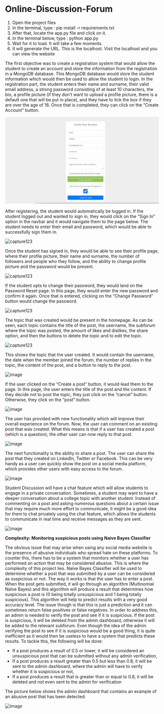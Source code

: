 # Online-Discussion-Forum

1. Open the project files
2. In the terminal, type : pip install -r requirements.txt
3. After that, locate the app.py file and click on it.
4. In the terminal below, type : python app.py
5. Wait for it to load. It will take a few moments.
6. It will generate the URL. This is the localhost. Visit the localhost and you can view the website

The first objective was to create a registration system that would allow the student to create an account and store the information from the registration in a MongoDB database. This MongoDB database would store the student information which would then be used to allow the student to login. In the registration part, the student enters their name and surname, their valid email address, a strong password consisting of at least 10 characters, the bio, a profile picture (if they don’t want to upload a profile picture, there is a default one that will be put in place), and they have to tick the box if they are over the age of 16. Once that is completed, they can click on the “Create Account” button.

![registration_image](Assets/registration.png)

After registering, the student would automatically be logged in. If the student logged out and wanted to sign in, they would click on the “Sign In” option in the navbar and it would navigate them to the page below. The student needs to enter their email and password, which would be able to successfully sign them in.

![capture123](https://github.com/amar2468/Online-Discussion-Forum/assets/63669768/0f246329-14f2-4ac3-bf73-dddeedbed781)

Once the student has signed in, they would be able to see their profile page, where their profile picture, their name and surname, the number of followers and people who they follow, and the ability to change profile picture and the password would be present.

![capture123](https://github.com/amar2468/Online-Discussion-Forum/assets/63669768/dc249c59-6f79-4c34-9edb-7ce3418eb464)

If the student opts to change their password, they would land on the Password Reset page. In this page, they would enter the new password and confirm it again. Once that is entered, clicking on the “Change Password” button would change the password.

![capture123](https://github.com/amar2468/Online-Discussion-Forum/assets/63669768/cfc7f3e1-7c39-41bc-a965-80a8e284fd87)

The topic that was created would be present in the homepage. As can be seen, each topic contains the title of the post, the username, the subforum where the topic was posted, the amount of likes and dislikes, the share option, and then the buttons to delete the topic and to edit the topic.

![capture123](https://github.com/amar2468/Online-Discussion-Forum/assets/63669768/a3554247-6a8a-46f3-90ae-a2c4132e3878)

This shows the topic that the user created. It would contain the username, the date when the member joined the forum, the number of replies in the topic, the content of the post, and a button to reply to the post.

![image](https://github.com/amar2468/Online-Discussion-Forum/assets/63669768/7122f843-e23e-47b4-bbc8-e336b99d9c99)

If the user clicked on the “Create a post” button, it would lead them to the page. In this page, the user enters the title of the post and the content. If they decide not to post the topic, they just click on the “cancel” button. Otherwise, they click on the “post” button.

![image](https://github.com/amar2468/Online-Discussion-Forum/assets/63669768/e0838386-62b8-47de-9ed4-b9a71f7f8be4)

The user has provided with new functionality which will improve their overall experience on the forum. Now, the user can comment on an existing post that was created. What this means is that if a user has created a post (which is a question), the other user can now reply to that post.

![image](https://github.com/amar2468/Online-Discussion-Forum/assets/63669768/c03cdf06-da26-47e0-8579-ac05e80d9dce)

The next functionality is the ability to share a post. The user can share the post that they created on LinkedIn, Twitter or Facebook. This can be very handy as a user can quickly show the post on a social media platform, which provides other users with easy access to the forum.

![image](https://github.com/amar2468/Online-Discussion-Forum/assets/63669768/598516e2-a7e6-4012-905c-9e5839d19c1b)

Student Discussion will have a chat feature which will allow students to engage in a private conversation. Sometimes, a student may want to have a deeper conversation about a college topic with another student. Instead of commenting on a post and asking numerous questions about a certain issue that may require much more effort to communicate, it might be a good idea for them to chat privately using the chat feature, which allows the students to communicate in real time and receive messages as they are sent.

![image](https://github.com/amar2468/Online-Discussion-Forum/assets/63669768/d0f3ea48-a3b9-4ba4-9e11-4fae7ad10f46)

**Complexity: Monitoring suspicious posts using Naive Bayes Classifier**

The obvious issue that may arise when using any social media website is the presence of abusive individuals who spread hate on these platforms. To counter this, there has to be a system that monitors whether a user has performed an action that may be considered abusive. This is where the complexity of this project lies. Naïve Bayes Classifier will be used to determine whether a post that was submitted by a user can be considered as suspicious or not.
The way it works is that the user has to enter a post. When the post gets submitted, it will go through an algorithm (Multinomial Naïve Bayes) and this algorithm will produce a result that determines how suspicious a post is (0 being totally unsuspicious and 1 being totally suspicious). This algorithm will help to predict results with a very good accuracy level. The issue though is that this is just a prediction and it can sometimes return false positives or false negatives. In order to address this, an admin is needed to verify the post and see if it is suspicious. If the post is suspicious, it will be deleted from the admin dashboard, otherwise it will be added to the relevant subforum.
Even though the idea of the admin verifying the post to see if it is suspicious would be a good thing, it is quite inefficient as it would then be useless to have a system that predicts these results. To tackle this, the following will be done:

- If a post produces a result of 0.5 or lower, it will be considered an unsuspicious post that can be submitted without any admin verification,
- If a post produces a result greater than 0.5 but less than 0.8, it will be sent to the admin dashboard, where the admin will have to verify whether it is suspicious or not,
- If a post produces a result that is greater than or equal to 0.8, it will be deleted and not even sent to the admin for verification

The picture below shows the admin dashboard that contains an example of an abusive post that has been detected.

![image](https://github.com/amar2468/Online-Discussion-Forum/assets/63669768/01a2226d-c305-4dd3-813b-b4639ca7ea10)

